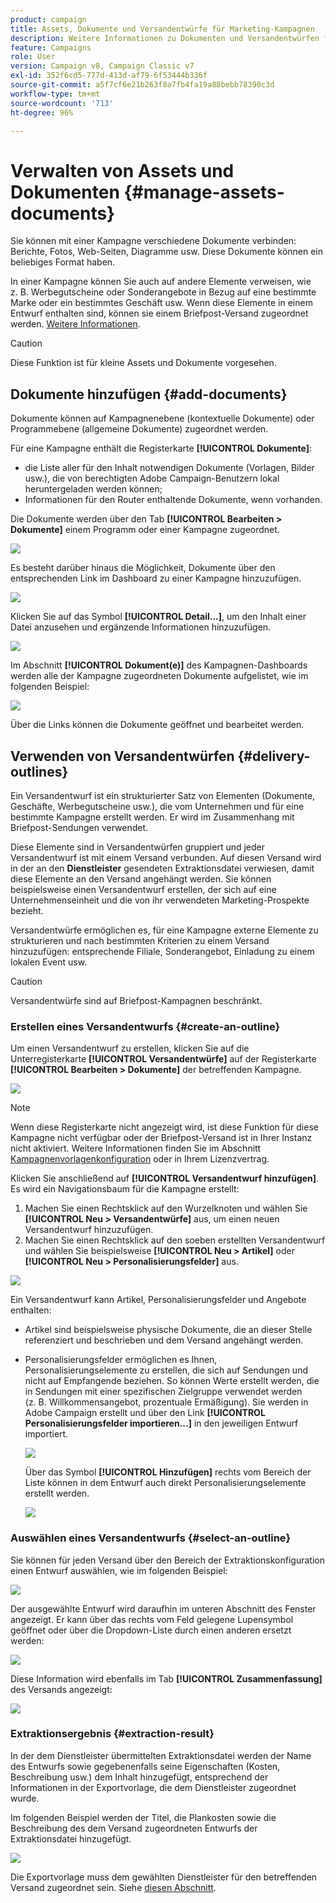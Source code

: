 ```yaml
---
product: campaign
title: Assets, Dokumente und Versandentwürfe für Marketing-Kampagnen
description: Weitere Informationen zu Dokumenten und Versandentwürfen für Marketing-Kampagnen
feature: Campaigns
role: User
version: Campaign v8, Campaign Classic v7
exl-id: 352f6cd5-777d-413d-af79-6f53444b336f
source-git-commit: a5f7cf6e21b263f8a7fb4fa19a88bebb78390c3d
workflow-type: tm+mt
source-wordcount: '713'
ht-degree: 96%

---
```


# Verwalten von Assets und Dokumenten {#manage-assets-documents}

Sie können mit einer Kampagne verschiedene Dokumente verbinden: Berichte, Fotos, Web-Seiten, Diagramme usw. Diese Dokumente können ein beliebiges Format haben.

In einer Kampagne können Sie auch auf andere Elemente verweisen, wie z. B. Werbegutscheine oder Sonderangebote in Bezug auf eine bestimmte Marke oder ein bestimmtes Geschäft usw. Wenn diese Elemente in einem Entwurf enthalten sind, können sie einem Briefpost-Versand zugeordnet werden. [Weitere Informationen](#associating-and-structuring-resources-linked-via-a-delivery-outline).


>[!CAUTION]
>
>Diese Funktion ist für kleine Assets und Dokumente vorgesehen.

<!--
>[!NOTE]
>
>If you are using Campaign Marketing Resource Management module, you can also manage a library of marketing resources that are available for several users for collaborative work. [Learn more](../../mrm/using/managing-marketing-resources.md).
-->

## Dokumente hinzufügen {#add-documents}

Dokumente können auf Kampagnenebene (kontextuelle Dokumente) oder Programmebene (allgemeine Dokumente) zugeordnet werden.

Für eine Kampagne enthält die Registerkarte **[!UICONTROL Dokumente]**:

* die Liste aller für den Inhalt notwendigen Dokumente (Vorlagen, Bilder usw.), die von berechtigten Adobe Campaign-Benutzern lokal heruntergeladen werden können;
* Informationen für den Router enthaltende Dokumente, wenn vorhanden.

Die Dokumente werden über den Tab **[!UICONTROL Bearbeiten > Dokumente]** einem Programm oder einer Kampagne zugeordnet.

![](assets/op_add_document.png)

Es besteht darüber hinaus die Möglichkeit, Dokumente über den entsprechenden Link im Dashboard zu einer Kampagne hinzuzufügen.

![](assets/add_a_document_in_op.png)

Klicken Sie auf das Symbol **[!UICONTROL Detail...]**, um den Inhalt einer Datei anzusehen und ergänzende Informationen hinzuzufügen.

![](assets/add_document_details.png)

Im Abschnitt **[!UICONTROL Dokument(e)]** des Kampagnen-Dashboards werden alle der Kampagne zugeordneten Dokumente aufgelistet, wie im folgenden Beispiel:

![](assets/edit_documents.png)

Über die Links können die Dokumente geöffnet und bearbeitet werden.

## Verwenden von Versandentwürfen {#delivery-outlines}

Ein Versandentwurf ist ein strukturierter Satz von Elementen (Dokumente, Geschäfte, Werbegutscheine usw.), die vom Unternehmen und für eine bestimmte Kampagne erstellt werden. Er wird im Zusammenhang mit Briefpost-Sendungen verwendet.

Diese Elemente sind in Versandentwürfen gruppiert und jeder Versandentwurf ist mit einem Versand verbunden. Auf diesen Versand wird in der an den **Dienstleister** gesendeten Extraktionsdatei verwiesen, damit diese Elemente an den Versand angehängt werden. Sie können beispielsweise einen Versandentwurf erstellen, der sich auf eine Unternehmenseinheit und die von ihr verwendeten Marketing-Prospekte bezieht.

Versandentwürfe ermöglichen es, für eine Kampagne externe Elemente zu strukturieren und nach bestimmten Kriterien zu einem Versand hinzuzufügen: entsprechende Filiale, Sonderangebot, Einladung zu einem lokalen Event usw.

>[!CAUTION]
>
>Versandentwürfe sind auf Briefpost-Kampagnen beschränkt.

### Erstellen eines Versandentwurfs {#create-an-outline}

Um einen Versandentwurf zu erstellen, klicken Sie auf die Unterregisterkarte **[!UICONTROL Versandentwürfe]** auf der Registerkarte **[!UICONTROL Bearbeiten > Dokumente]** der betreffenden Kampagne.

![](assets/add-a-delivery-outline.png)


>[!NOTE]
>
>Wenn diese Registerkarte nicht angezeigt wird, ist diese Funktion für diese Kampagne nicht verfügbar oder der Briefpost-Versand ist in Ihrer Instanz nicht aktiviert. Weitere Informationen finden Sie im Abschnitt [Kampagnenvorlagenkonfiguration](marketing-campaign-templates.md#campaign-templates) oder in Ihrem Lizenzvertrag.

Klicken Sie anschließend auf **[!UICONTROL Versandentwurf hinzufügen]**. Es wird ein Navigationsbaum für die Kampagne erstellt:

1. Machen Sie einen Rechtsklick auf den Wurzelknoten und wählen Sie **[!UICONTROL Neu > Versandentwürfe]** aus, um einen neuen Versandentwurf hinzuzufügen.
1. Machen Sie einen Rechtsklick auf den soeben erstellten Versandentwurf und wählen Sie beispielsweise **[!UICONTROL Neu > Artikel]** oder **[!UICONTROL Neu > Personalisierungsfelder]** aus.

![](assets/del-outline-add-new-item.png)

Ein Versandentwurf kann Artikel, Personalisierungsfelder und Angebote enthalten:

* Artikel sind beispielsweise physische Dokumente, die an dieser Stelle referenziert und beschrieben und dem Versand angehängt werden.
* Personalisierungsfelder ermöglichen es Ihnen, Personalisierungselemente zu erstellen, die sich auf Sendungen und nicht auf Empfangende beziehen. So können Werte erstellt werden, die in Sendungen mit einer spezifischen Zielgruppe verwendet werden (z. B. Willkommensangebot, prozentuale Ermäßigung). Sie werden in Adobe Campaign erstellt und über den Link **[!UICONTROL Personalisierungsfelder importieren...]** in den jeweiligen Entwurf importiert.

  ![](assets/del-outline-perso-field.png)

  Über das Symbol **[!UICONTROL Hinzufügen]** rechts vom Bereich der Liste können in dem Entwurf auch direkt Personalisierungselemente erstellt werden.

  ![](assets/add-del-outline-button.png)


### Auswählen eines Versandentwurfs {#select-an-outline}

Sie können für jeden Versand über den Bereich der Extraktionskonfiguration einen Entwurf auswählen, wie im folgenden Beispiel:

![](assets/select-delivery-outline.png)

Der ausgewählte Entwurf wird daraufhin im unteren Abschnitt des Fenster angezeigt. Er kann über das rechts vom Feld gelegene Lupensymbol geöffnet oder über die Dropdown-Liste durch einen anderen ersetzt werden:

![](assets/delivery-outline-selected.png)

Diese Information wird ebenfalls im Tab **[!UICONTROL Zusammenfassung]** des Versands angezeigt:

![](assets/delivery-outline-in-dashboard.png)

### Extraktionsergebnis {#extraction-result}

In der dem Dienstleister übermittelten Extraktionsdatei werden der Name des Entwurfs sowie gegebenenfalls seine Eigenschaften (Kosten, Beschreibung usw.) dem Inhalt hinzugefügt, entsprechend der Informationen in der Exportvorlage, die dem Dienstleister zugeordnet wurde.

Im folgenden Beispiel werden der Titel, die Plankosten sowie die Beschreibung des dem Versand zugeordneten Entwurfs der Extraktionsdatei hinzugefügt.

![](assets/campaign-export-template.png)

Die Exportvorlage muss dem gewählten Dienstleister für den betreffenden Versand zugeordnet sein. Siehe [diesen Abschnitt](providers-stocks-and-budgets.md#creating-service-providers-and-their-cost-structures).

